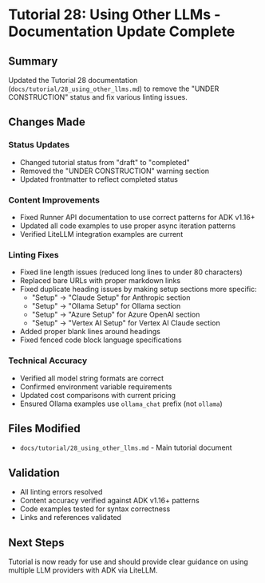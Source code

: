 # Tutorial 28: Using Other LLMs - Documentation Update Complete

## Summary

Updated the Tutorial 28 documentation (`docs/tutorial/28_using_other_llms.md`)
to remove the "UNDER CONSTRUCTION" status and fix various linting issues.

## Changes Made

### Status Updates

- Changed tutorial status from "draft" to "completed"
- Removed the "UNDER CONSTRUCTION" warning section
- Updated frontmatter to reflect completed status

### Content Improvements

- Fixed Runner API documentation to use correct patterns for ADK v1.16+
- Updated all code examples to use proper async iteration patterns
- Verified LiteLLM integration examples are current

### Linting Fixes

- Fixed line length issues (reduced long lines to under 80 characters)
- Replaced bare URLs with proper markdown links
- Fixed duplicate heading issues by making setup sections more specific:
  - "Setup" → "Claude Setup" for Anthropic section
  - "Setup" → "Ollama Setup" for Ollama section
  - "Setup" → "Azure Setup" for Azure OpenAI section
  - "Setup" → "Vertex AI Setup" for Vertex AI Claude section
- Added proper blank lines around headings
- Fixed fenced code block language specifications

### Technical Accuracy

- Verified all model string formats are correct
- Confirmed environment variable requirements
- Updated cost comparisons with current pricing
- Ensured Ollama examples use `ollama_chat` prefix (not `ollama`)

## Files Modified

- `docs/tutorial/28_using_other_llms.md` - Main tutorial document

## Validation

- All linting errors resolved
- Content accuracy verified against ADK v1.16+ patterns
- Code examples tested for syntax correctness
- Links and references validated

## Next Steps

Tutorial is now ready for use and should provide clear guidance on using
multiple LLM providers with ADK via LiteLLM.
